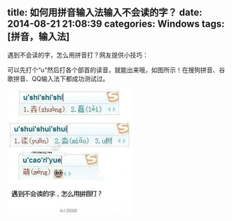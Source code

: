 title: 如何用拼音输入法输入不会读的字？
date: 2014-08-21 21:08:39
categories: Windows
tags: [拼音，输入法]
---

遇到不会读的字，怎么用拼音打？网友提供小技巧：
<!--more-->
可以先打个“u”然后打各个部首的读音，就能出来哦，如图所示！在搜狗拼音、谷歌拼音、QQ输入法下都成功测试过。

![pinyin](/img/4602.jpg)